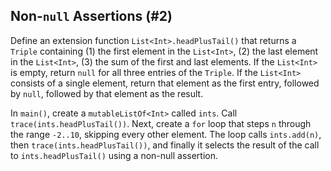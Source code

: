 ## Non-`null` Assertions (#2)

Define an extension function `List<Int>.headPlusTail()` that returns a `Triple`
containing (1) the first element in the `List<Int>`, (2) the last element in the
`List<Int>`, (3) the sum of the first and last elements. If the `List<Int>` is
empty, return `null` for all three entries of the `Triple`. If the `List<Int>`
consists of a single element, return that element as the first entry, followed
by `null`, followed by that element as the result.

In `main()`, create a `mutableListOf<Int>` called `ints`. Call
`trace(ints.headPlusTail())`. Next, create a `for` loop that steps `n` through
the range `-2..10`, skipping every other element. The loop calls `ints.add(n)`,
then `trace(ints.headPlusTail())`, and finally it selects the result of the call
to `ints.headPlusTail()` using a non-null assertion.
